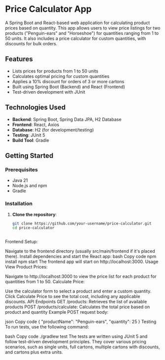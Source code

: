 # Price Calculator App

A Spring Boot and React-based web application for calculating product prices based on quantity. This app allows users to view price listings for two products ("Penguin-ears" and "Horseshoe") for quantities ranging from 1 to 50 units. It also includes a price calculator for custom quantities, with discounts for bulk orders.

## Features

- Lists prices for products from 1 to 50 units
- Calculates optimal pricing for custom quantities
- Applies a 10% discount for orders of 3 or more cartons
- Built using Spring Boot (Backend) and React (Frontend)
- Test-driven development with JUnit

## Technologies Used

- **Backend**: Spring Boot, Spring Data JPA, H2 Database
- **Frontend**: React, Axios
- **Database**: H2 (for development/testing)
- **Testing**: JUnit 5
- **Build Tool**: Gradle

## Getting Started

### Prerequisites

- Java 21
- Node.js and npm
- Gradle

### Installation

1. **Clone the repository**:
   ```bash
   git clone https://github.com/your-username/price-calculator.git
   cd price-calculator



Frontend Setup:

Navigate to the frontend directory (usually src/main/frontend if it's placed there).
Install dependencies and start the React app:
bash
Copy code
npm install
npm start
The frontend app will start on http://localhost:3000.
Usage
View Product Prices:

Navigate to http://localhost:3000 to view the price list for each product for quantities from 1 to 50.
Calculate Price:

Use the calculator form to select a product and enter a custom quantity.
Click Calculate Price to see the total cost, including any applicable discounts.
API Endpoints
GET /products: Retrieves the list of available products
POST /products/calculate: Calculates the total price based on product and quantity
Example POST request body:

json
Copy code
{
  "productName": "Penguin-ears",
  "quantity": 25
}
Testing
To run tests, use the following command:

bash
Copy code
./gradlew test
The tests are written using JUnit 5 and follow test-driven development principles. They cover various pricing scenarios, such as single units, full cartons, multiple cartons with discounts, and cartons plus extra units.

